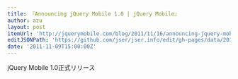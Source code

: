 ```yaml
---
title: 『Announcing jQuery Mobile 1.0 | jQuery Mobile』
author: azu
layout: post
itemUrl: 'http://jquerymobile.com/blog/2011/11/16/announcing-jquery-mobile-1-0/'
editJSONPath: 'https://github.com/jser/jser.info/edit/gh-pages/data/2011/11/index.json'
date: '2011-11-09T15:00:00Z'
---
```

jQuery Mobile 1.0正式リリース
